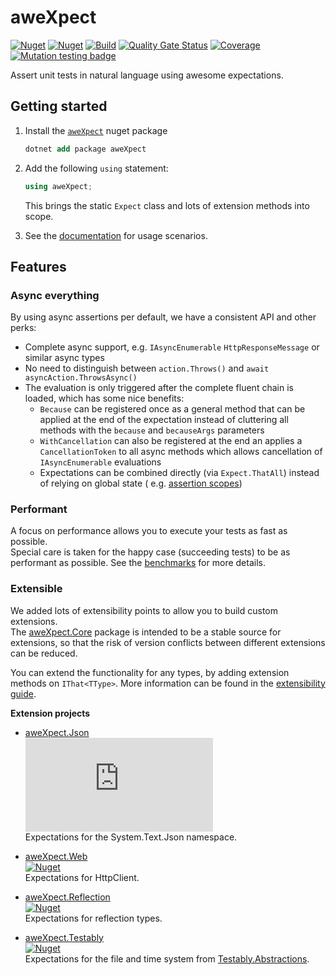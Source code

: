 # aweXpect

[![Nuget](https://img.shields.io/nuget/v/aweXpect?label=aweXpect)](https://www.nuget.org/packages/aweXpect)
[![Nuget](https://img.shields.io/nuget/v/aweXpect.Core?label=Core)](https://www.nuget.org/packages/aweXpect.Core)
[![Build](https://github.com/aweXpect/aweXpect/actions/workflows/build.yml/badge.svg)](https://github.com/aweXpect/aweXpect/actions/workflows/build.yml)
[![Quality Gate Status](https://sonarcloud.io/api/project_badges/measure?project=aweXpect_aweXpect&metric=alert_status)](https://sonarcloud.io/summary/new_code?id=aweXpect_aweXpect)
[![Coverage](https://sonarcloud.io/api/project_badges/measure?project=aweXpect_aweXpect&metric=coverage)](https://sonarcloud.io/summary/overall?id=aweXpect_aweXpect)
[![Mutation testing badge](https://img.shields.io/endpoint?style=flat&url=https%3A%2F%2Fbadge-api.stryker-mutator.io%2Fgithub.com%2FaweXpect%2FaweXpect%2Fmain)](https://dashboard.stryker-mutator.io/reports/github.com/aweXpect/aweXpect/main)

Assert unit tests in natural language using awesome expectations.

## Getting started

1. Install the [`aweXpect`](https://www.nuget.org/packages/aweXpect) nuget package
   ```ps
   dotnet add package aweXpect
   ```

2. Add the following `using` statement:
   ```csharp
   using aweXpect;
   ```
   This brings the static `Expect` class and lots of extension methods into scope.


3. See the [documentation](https://awexpect.com/docs/expectations/getting-started#write-your-first-expectation) for
   usage scenarios.

## Features

### Async everything

By using async assertions per default, we have a consistent API and other perks:

- Complete async support, e.g. `IAsyncEnumerable` `HttpResponseMessage` or similar async types
- No need to distinguish between `action.Throws()` and `await asyncAction.ThrowsAsync()`
- The evaluation is only triggered after the complete fluent chain is loaded, which has some nice benefits:
	- `Because` can be registered once as a general method that can be applied at the end of the expectation instead of
	  cluttering all methods with the `because` and `becauseArgs` parameters
	- `WithCancellation` can also be registered at the end an applies a `CancellationToken` to all async methods which
	  allows cancellation of `IAsyncEnumerable` evaluations
	- Expectations can be combined directly (via `Expect.ThatAll`) instead of relying on global state (
	  e.g. [assertion scopes](https://fluentassertions.com/introduction#assertion-scopes))


### Performant

A focus on performance allows you to execute your tests as fast as possible.  
Special care is taken for the happy case (succeeding tests) to be as performant as possible. See
the [benchmarks](https://awexpect.com/benchmarks) for more details.


### Extensible

We added lots of extensibility points to allow you to build custom extensions.  
The [aweXpect.Core](https://www.nuget.org/packages/aweXpect.Core/) package is intended to be a stable source for
extensions, so that the risk of version conflicts between different extensions can be reduced.

You can extend the functionality for any types, by adding extension methods on `IThat<TType>`.
More information can be found in the [extensibility guide](https://awexpect.com/docs/extensions/write-extensions).

**Extension projects**

- [aweXpect.Json](https://github.com/aweXpect/aweXpect.Json)  
  [![Nuget](https://img.shields.io/nuget/v/aweXpect.Json)](https://www.nuget.org/packages/aweXpect.Json)  
  Expectations for the System.Text.Json namespace.

- [aweXpect.Web](https://github.com/aweXpect/aweXpect.Web)  
  [![Nuget](https://img.shields.io/nuget/v/aweXpect.Web)](https://www.nuget.org/packages/aweXpect.Web)  
  Expectations for HttpClient.

- [aweXpect.Reflection](https://github.com/aweXpect/aweXpect.Reflection)  
  [![Nuget](https://img.shields.io/nuget/v/aweXpect.Reflection)](https://www.nuget.org/packages/aweXpect.Reflection)  
  Expectations for reflection types.

- [aweXpect.Testably](https://github.com/aweXpect/aweXpect.Testably)  
  [![Nuget](https://img.shields.io/nuget/v/aweXpect.Testably)](https://www.nuget.org/packages/aweXpect.Testably)  
  Expectations for the file and time system from [Testably.Abstractions](https://github.com/Testably/Testably.Abstractions).
